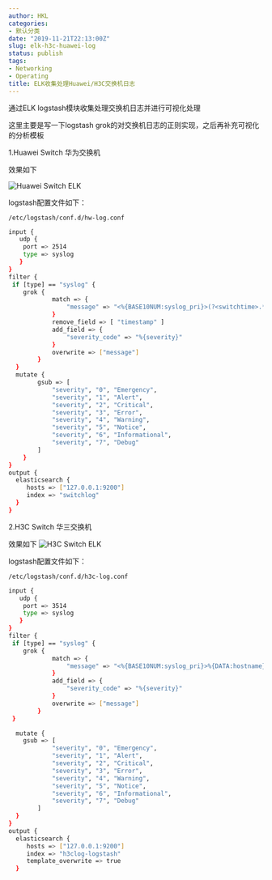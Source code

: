 ```yaml
---
author: HKL
categories:
- 默认分类
date: "2019-11-21T22:13:00Z"
slug: elk-h3c-huawei-log
status: publish
tags:
- Networking
- Operating
title: ELK收集处理Huawei/H3C交换机日志
---
```


通过ELK logstash模块收集处理交换机日志并进行可视化处理

这里主要是写一下logstash grok的对交换机日志的正则实现，之后再补充可视化的分析模板

1.Huawei Switch 华为交换机

效果如下

<!--more-->

![Huawei Switch ELK][1]

logstash配置文件如下：

`/etc/logstash/conf.d/hw-log.conf`
```bash
input {
   udp {
    port => 2514
    type => syslog 
   }
}
filter {
 if [type] == "syslog" {
 	grok {
            match => {
                "message" => "<%{BASE10NUM:syslog_pri}>(?<switchtime>.*) %{DATA:hostname} %{DATA:ddModuleName}/%{POSINT:severity}/%{DATA:Brief}:%{GREEDYDATA:message}"
            }
            remove_field => [ "timestamp" ]
            add_field => {
                "severity_code" => "%{severity}"
            }
            overwrite => ["message"]
        }
  }
  mutate {
        gsub => [
            "severity", "0", "Emergency",
            "severity", "1", "Alert",
            "severity", "2", "Critical",
            "severity", "3", "Error",
            "severity", "4", "Warning",
            "severity", "5", "Notice",
            "severity", "6", "Informational",
            "severity", "7", "Debug"
        ]
    }
}
output {
  elasticsearch {
     hosts => ["127.0.0.1:9200"]
     index => "switchlog"
  }
}

```

2.H3C Switch 华三交换机

效果如下
![H3C Switch ELK][2]

logstash配置文件如下：

`/etc/logstash/conf.d/h3c-log.conf`
```bash
input {
   udp {
    port => 3514
    type => syslog 
   }
}
filter {
 if [type] == "syslog" {
    grok {
            match => {
                "message" => "<%{BASE10NUM:syslog_pri}>%{DATA:hostname} %%%{DATA:vvmodule}/%{POSINT:severity}/%{DATA:digest}: %{GREEDYDATA:message}"
            }
            add_field => {
                "severity_code" => "%{severity}"
            }
            overwrite => ["message"]
        }     
 }

  mutate {
    gsub => [
            "severity", "0", "Emergency",
            "severity", "1", "Alert",
            "severity", "2", "Critical",
            "severity", "3", "Error",
            "severity", "4", "Warning",
            "severity", "5", "Notice",
            "severity", "6", "Informational",
            "severity", "7", "Debug"
        ]  
  }
}
output {
  elasticsearch {
     hosts => ["127.0.0.1:9200"]
     index => "h3clog-logstash"
     template_overwrite => true
  }

```

  [1]: https://cdn.jsdelivr.net/gh/kunlunh/blog-photo/2019/11/gs9rnjtshh.png
  [2]: https://cdn.jsdelivr.net/gh/kunlunh/blog-photo/2019/11/o4fgoj6hny.png